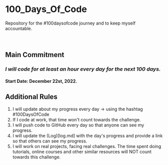 # 100_Days_Of_Code
Repository for the #100daysofcode journey and to keep myself accountable.
<br>
<br>
<br>

## Main Commitment
### *I will code for at least an hour every day for the next 100 days.*

#### Start Date: December 22st, 2022.

## Additional Rules
1. I will update about my progress every day -> using the hashtag #100DaysOfCode
2. If I code at work, that time won't count towards the challenge.
3. I will push code to GitHub every day so that anyone can see my progress.
4. I will update the (Log)[log.md] with the day's progress and provide a link so that others can see my progress.
5. I will work on real projects, facing real challenges. The time spent doing tutorials, online courses and other similar resources will NOT count towards this challenge.
